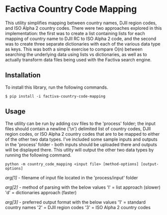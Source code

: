# Factiva Country Code Mapping

This utility simplifies mapping between country names, DJII region codes, and ISO Alpha 2 country codes. There were two approaches explored in this implementation: the first was to create a list containing lists for each mapping of country name to DJII RC to ISO Alpha 2 code, and the second was to create three separate dictionaries with each of the various data type as keys. This was both a simple exercise to compare O(n) between searching the underlying data using lists vs dictionaries, as well as to actually transform data files being used with the Factiva search engine.

## Installation

To install this library, run the following commands.

    $ pip install -i factiva-country-code-mapping

## Usage

The utility can be run by adding csv files to the 'process' folder; the input files should contain a newline ('\n') delimited list of country codes, DJII region codes, or ISO Alpha 2 country codes that are to be mapped to either of the other two data types. I've included some sample inputs and outputs in the 'process' folder - both inputs should be uploaded there and outputs will be displayed there. This utlity will output the other two data types by running the following command.

    python -m country_code_mapping <input file> [method-options] [output-options]
    
*arg[1]* - filename of input file located in the 'process/input' folder

*arg[2]* - method of parsing with the below values
                    'l' = list approach (slower)
                    'd' = dictionaries approach (faster)
                    
*arg[3]* - preferred output format with the below values
                    '1' = standard country names
                    '2' = DJII region codes
                    '3' = ISO Alpha 2 country codes
